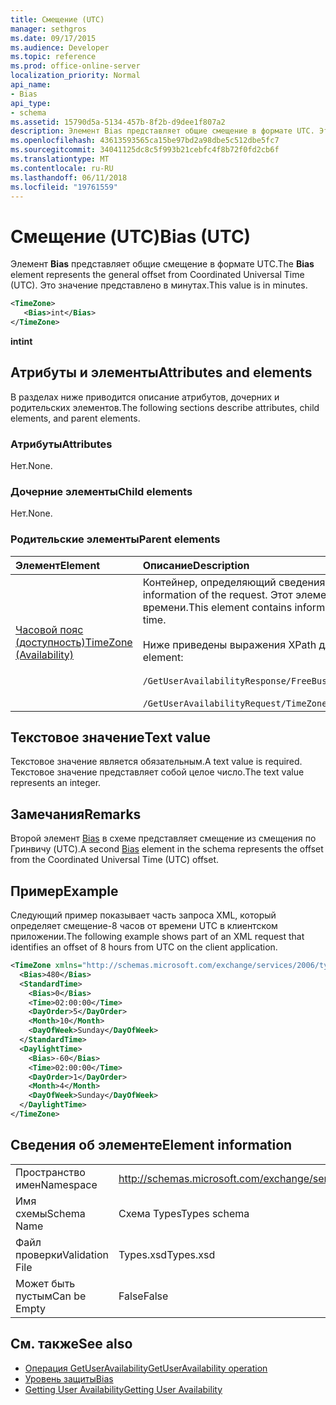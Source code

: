 ```yaml
---
title: Смещение (UTC)
manager: sethgros
ms.date: 09/17/2015
ms.audience: Developer
ms.topic: reference
ms.prod: office-online-server
localization_priority: Normal
api_name:
- Bias
api_type:
- schema
ms.assetid: 15790d5a-5134-457b-8f2b-d9dee1f807a2
description: Элемент Bias представляет общие смещение в формате UTC. Это значение представлено в минутах.
ms.openlocfilehash: 43613593565ca15be97bd2a98dbe5c512dbe5fc7
ms.sourcegitcommit: 34041125dc8c5f993b21cebfc4f8b72f0fd2cb6f
ms.translationtype: MT
ms.contentlocale: ru-RU
ms.lasthandoff: 06/11/2018
ms.locfileid: "19761559"
---
```

# <a name="bias-utc"></a><span data-ttu-id="692f7-104">Смещение (UTC)</span><span class="sxs-lookup"><span data-stu-id="692f7-104">Bias (UTC)</span></span>

<span data-ttu-id="692f7-105">Элемент **Bias** представляет общие смещение в формате UTC.</span><span class="sxs-lookup"><span data-stu-id="692f7-105">The **Bias** element represents the general offset from Coordinated Universal Time (UTC).</span></span> <span data-ttu-id="692f7-106">Это значение представлено в минутах.</span><span class="sxs-lookup"><span data-stu-id="692f7-106">This value is in minutes.</span></span> 
  
```xml
<TimeZone>
   <Bias>int</Bias>
</TimeZone>
```

<span data-ttu-id="692f7-107">**int**</span><span class="sxs-lookup"><span data-stu-id="692f7-107">**int**</span></span>

## <a name="attributes-and-elements"></a><span data-ttu-id="692f7-108">Атрибуты и элементы</span><span class="sxs-lookup"><span data-stu-id="692f7-108">Attributes and elements</span></span>

<span data-ttu-id="692f7-109">В разделах ниже приводится описание атрибутов, дочерних и родительских элементов.</span><span class="sxs-lookup"><span data-stu-id="692f7-109">The following sections describe attributes, child elements, and parent elements.</span></span>
  
### <a name="attributes"></a><span data-ttu-id="692f7-110">Атрибуты</span><span class="sxs-lookup"><span data-stu-id="692f7-110">Attributes</span></span>

<span data-ttu-id="692f7-111">Нет.</span><span class="sxs-lookup"><span data-stu-id="692f7-111">None.</span></span>
  
### <a name="child-elements"></a><span data-ttu-id="692f7-112">Дочерние элементы</span><span class="sxs-lookup"><span data-stu-id="692f7-112">Child elements</span></span>

<span data-ttu-id="692f7-113">Нет.</span><span class="sxs-lookup"><span data-stu-id="692f7-113">None.</span></span>
  
### <a name="parent-elements"></a><span data-ttu-id="692f7-114">Родительские элементы</span><span class="sxs-lookup"><span data-stu-id="692f7-114">Parent elements</span></span>

|<span data-ttu-id="692f7-115">**Элемент**</span><span class="sxs-lookup"><span data-stu-id="692f7-115">**Element**</span></span>|<span data-ttu-id="692f7-116">**Описание**</span><span class="sxs-lookup"><span data-stu-id="692f7-116">**Description**</span></span>|
|:-----|:-----|
|[<span data-ttu-id="692f7-117">Часовой пояс (доступность)</span><span class="sxs-lookup"><span data-stu-id="692f7-117">TimeZone (Availability)</span></span>](timezone-availability.md) <br/> | <span data-ttu-id="692f7-118">Контейнер, определяющий сведения даты и времени запроса.</span><span class="sxs-lookup"><span data-stu-id="692f7-118">The container that identifies the date-time information of the request.</span></span> <span data-ttu-id="692f7-119">Этот элемент содержит сведения о переходе между зимнего и летнего времени.</span><span class="sxs-lookup"><span data-stu-id="692f7-119">This element contains information about the transition between standard time and daylight saving time.</span></span>  <br/><br/><span data-ttu-id="692f7-120">Ниже приведены выражения XPath для этого элемента.</span><span class="sxs-lookup"><span data-stu-id="692f7-120">The following are the XPath expressions to this element:</span></span><br/><br/>   `/GetUserAvailabilityResponse/FreeBusyResponseArray/FreeBusyResponse/FreeBusyView/WorkingHours/TimeZone` <br/><br/>`/GetUserAvailabilityRequest/TimeZone` <br/> |
   
## <a name="text-value"></a><span data-ttu-id="692f7-121">Текстовое значение</span><span class="sxs-lookup"><span data-stu-id="692f7-121">Text value</span></span>

<span data-ttu-id="692f7-122">Текстовое значение является обязательным.</span><span class="sxs-lookup"><span data-stu-id="692f7-122">A text value is required.</span></span> <span data-ttu-id="692f7-123">Текстовое значение представляет собой целое число.</span><span class="sxs-lookup"><span data-stu-id="692f7-123">The text value represents an integer.</span></span>
  
## <a name="remarks"></a><span data-ttu-id="692f7-124">Замечания</span><span class="sxs-lookup"><span data-stu-id="692f7-124">Remarks</span></span>

<span data-ttu-id="692f7-125">Второй элемент [Bias](bias.md) в схеме представляет смещение из смещения по Гринвичу (UTC).</span><span class="sxs-lookup"><span data-stu-id="692f7-125">A second [Bias](bias.md) element in the schema represents the offset from the Coordinated Universal Time (UTC) offset.</span></span> 
  
## <a name="example"></a><span data-ttu-id="692f7-126">Пример</span><span class="sxs-lookup"><span data-stu-id="692f7-126">Example</span></span>

<span data-ttu-id="692f7-127">Следующий пример показывает часть запроса XML, который определяет смещение-8 часов от времени UTC в клиентском приложении.</span><span class="sxs-lookup"><span data-stu-id="692f7-127">The following example shows part of an XML request that identifies an offset of 8 hours from UTC on the client application.</span></span>
  
```xml
<TimeZone xmlns="http://schemas.microsoft.com/exchange/services/2006/types">
  <Bias>480</Bias>
  <StandardTime>
    <Bias>0</Bias>
    <Time>02:00:00</Time>
    <DayOrder>5</DayOrder>
    <Month>10</Month>
    <DayOfWeek>Sunday</DayOfWeek>
  </StandardTime>
  <DaylightTime>
    <Bias>-60</Bias>
    <Time>02:00:00</Time>
    <DayOrder>1</DayOrder>
    <Month>4</Month>
    <DayOfWeek>Sunday</DayOfWeek>
  </DaylightTime>
</TimeZone>
```

## <a name="element-information"></a><span data-ttu-id="692f7-128">Сведения об элементе</span><span class="sxs-lookup"><span data-stu-id="692f7-128">Element information</span></span>

|||
|:-----|:-----|
|<span data-ttu-id="692f7-129">Пространство имен</span><span class="sxs-lookup"><span data-stu-id="692f7-129">Namespace</span></span>  <br/> |http://schemas.microsoft.com/exchange/services/2006/types  <br/> |
|<span data-ttu-id="692f7-130">Имя схемы</span><span class="sxs-lookup"><span data-stu-id="692f7-130">Schema Name</span></span>  <br/> |<span data-ttu-id="692f7-131">Схема Types</span><span class="sxs-lookup"><span data-stu-id="692f7-131">Types schema</span></span>  <br/> |
|<span data-ttu-id="692f7-132">Файл проверки</span><span class="sxs-lookup"><span data-stu-id="692f7-132">Validation File</span></span>  <br/> |<span data-ttu-id="692f7-133">Types.xsd</span><span class="sxs-lookup"><span data-stu-id="692f7-133">Types.xsd</span></span>  <br/> |
|<span data-ttu-id="692f7-134">Может быть пустым</span><span class="sxs-lookup"><span data-stu-id="692f7-134">Can be Empty</span></span>  <br/> |<span data-ttu-id="692f7-135">False</span><span class="sxs-lookup"><span data-stu-id="692f7-135">False</span></span>  <br/> |
   
## <a name="see-also"></a><span data-ttu-id="692f7-136">См. также</span><span class="sxs-lookup"><span data-stu-id="692f7-136">See also</span></span>

- [<span data-ttu-id="692f7-137">Операция GetUserAvailability</span><span class="sxs-lookup"><span data-stu-id="692f7-137">GetUserAvailability operation</span></span>](getuseravailability-operation.md)  
- [<span data-ttu-id="692f7-138">Уровень защиты</span><span class="sxs-lookup"><span data-stu-id="692f7-138">Bias</span></span>](bias.md)
- [<span data-ttu-id="692f7-139">Getting User Availability</span><span class="sxs-lookup"><span data-stu-id="692f7-139">Getting User Availability</span></span>](http://msdn.microsoft.com/library/d4133fcb-9b0f-4e6b-aadf-a389da83516a%28Office.15%29.aspx)

